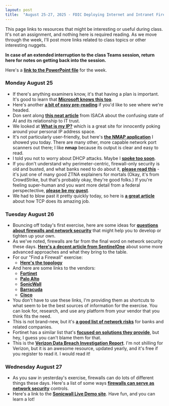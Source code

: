 ```yaml
---
layout: post
title:  "August 25-27, 2025 - FDIC Deploying Internet and Intranet Firewalls"
---
```


This page links to resources that might be interesting or useful during class. It's not an assignment, and nothing here is required reading. As we move through the week, I'll post more links related to class topics or other interesting nuggets.

**In case of an extended interruption to the class Teams session, return here for notes on getting back into the session.**

Here's a [**link to the PowerPoint file**](https://class.hillvt.com/assets/FDIC-DIIF-2025-08-18.pptx) for the week.


### Monday August 25

- If there's anything examiners know, it's that having a plan is important. It's good to learn that [**Microsoft knows this too**](https://cyberscoop.com/microsoft-threat-intel-response-tips/).
- Here's another [**a bit of easy pre-reading**](https://www.sayers.com/articles/the-future-of-firewalls-engineering-experts-reveal-the-path-ahead/) if you'd like to see where we're headed.
- Don sent along [**this neat article**](https://www.isaca.org/resources/news-and-trends/industry-news/2025/the-reality-of-ai-oversold-and-underdelivered) from ISACA about the confusing state of AI and its relationship to IT trust.
- We looked at [**What is my IP?**](https://www.whatismyip.com/) which is a great site for innocently poking around your personal IP address space.
- It's not particularly user-friendly, but here's [**the NMAP application**](https://nmap.org/) I showed you today. There are many other, more capable network port scanners out there; I like **nmap** because its output is clear and easy to read.
- I told you not to worry about DHCP attacks. Maybe I [**spoke too soon**](https://www.ipvanish.com/blog/tunnelvision-vpn-vulnerability/).
- If you don't understand why perimeter-centric, firewall-only security is old and busted, and what banks need to do about it, [**please read this**](https://www.crowdstrike.com/en-us/cybersecurity-101/zero-trust-security/) - it's just one of many good ZTNA explainers for mortals (Okay, it's from CrowdStrike, but that's probably okay, they're good folks.) If you're feeling super-human and you want more detail from a federal perspectective, [**please be my guest**](https://nvlpubs.nist.gov/nistpubs/SpecialPublications/NIST.SP.800-207.pdf).
- We had to blow past it pretty quickly today, so here is [**a great article**](https://sookocheff.com/post/networking/how-does-tcp-work/) about how TCP does its amazing job.

### Tuesday August 26

- Bouncing off today's first exercise, here are some ideas for [**questions about firewalls and network security**](https://class.hillvt.com/assets/Firewall-question-ideas.docx) that might help you to develop or tighten up your own.
- As we've noted, firewalls are far from the final word on network security these days. [**Here's a decent article from SentinelOne**](https://www.sentinelone.com/cybersecurity-101/xdr/understanding-the-difference-between-edr-siem-soar-and-xdr/) about some more advanced approaches and what they bring to the table.
- For our "Find a Firewall" exercise:
  - [**Here's the topology**](https://boingit.com/fdic/fdic-diif/faf.png)
- And here are some links to the vendors:
  - [**Fortinet**](https://www.fortinet.com/products/next-generation-firewall)
  - [**Palo Alto**](https://www.paloaltonetworks.com/network-security/next-generation-firewall-hardware)
  - [**SonicWall**](https://www.sonicwall.com/products/firewalls/)
  - [**Barracuda**](https://www.barracuda.com/products/network-protection/secureedge/next-generation-security)
  - [**Cisco**](https://www.cisco.com/site/us/en/products/security/firewalls/index.html)
- You don't have to use these links, I'm providing them as shortcuts to what seem to be the best sources of information for the exercise. You can look for, research, and use any platform from your vendor that you think fits the need.
- This is not brand-new, but it's [**a good list of network risks**](https://bankingjournal.aba.com/2024/02/seven-cybersecurity-threats-for-banks-in-2024-and-some-smart-precautions/) for banks and related companies.
- Fortinet has a similar list that's [**focused on solutions they provide**](https://www.fortinet.com/solutions/industries/financial-services/types-of-cyberattacks-on-financial-institutions), but hey, I guess you can't blame them for that. 
- This is the [**Verizon Data Breach Investigation Report**](https://www.verizon.com/business/resources/reports/dbir/). I'm not shilling for Verizon, but it is an awesome resource, updated yearly, and it's free if you register to read it. I would read it!

### Wednesday August 27

- As you saw in yesterday's exercise, firewalls can do lots of different things these days. Here's a list of some ways [**firewalls can serve as network security**](https://class.hillvt.com/assets/Firewall-Controls.docx) controls. 
- Here's a link to the [**Sonicwall Live Demo site**](https://livedemo.sonicwall.com/). Have fun, and you can learn a lot!

